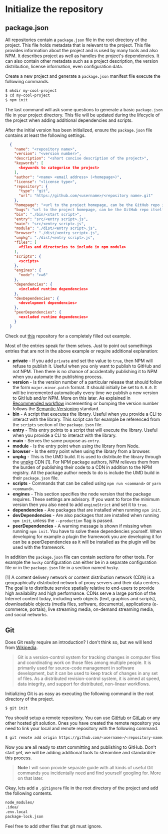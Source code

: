 # Initialize the repository

## package.json

All repositories contain a `package.json` file in the root directory of the project. This file holds metadata that is relevant to the project. This file provides information about the project and is used by many tools and also NPM. It describes project as well as handles the project's dependencies. It can also contain other metadata such as a project description, the version distribution, license information, even configuration data.

Create a new project and generate a `package.json` manifest file execute the following commands.

```bash
$ mkdir my-cool-project
$ cd my-cool-project
$ npm init
```

The last command will ask some questions to generate a basic `package.json` file in your project directory. This file will be updated during the lifecycle of the project when adding additional dependencies and scripts.

After the initial version has been initialized, ensure the `package.json` file contains at least the following settings.

```json
  {
    "name": "<repository name>",
    "version": "<version number>",
    "description": "<short concise description of the project>",
    "keywords": [
      <keywords to categorise the project>
    ],
    "author": "<name> <email address> (<homepage>)",
    "license": "<license type>",
    "repository": {
      "type": "git",
      "url": "https://github.com/<username>/<repository name>.git"
    },
    "homepage": "<url to the project homepage, can be the GitHub repo itself or GitHub pages>",
    "bugs": "url to the project homepage, can be the GitHub repo itself",
    "bin": "./bin/<start script>",
    "entry": "src/<entry script>.js",
    "main": "src/<entry script>.js",
    "module": "./dist/<entry script>.js",
    "browser": "./dist/<entry script>.js",
    "unpkg": "./dist/<entry script>.js",
    "files": [
      <files and directories to include in npm module>
    ],
    "scripts": {
      <scripts>
    },
    "engines": {
      "node": ">=6"
    },
    "dependencies": {
      <included runtime dependencies>
    },
    "devDependencies": {
      <development dependencies>
    },
    "peerDependencies": {
      <excluded runtime dependencies>
    }
  }
```

Check out [this](https://github.com/nidkil/use-pkg-version) repository for a completely filled out example.

Most of the entries speak for them selves. Just to point out somethings entries that are not in the above example or require additional explanation:
- **private** - If you add `private` and set the value to `true`, then NPM will refuse to publish it. Useful when you only want to publish to GitHub and not NPM. Then there is no chance of accidentally publishing it to NPM when you automate the publishing process.
- **version** - Is the version number of a particular release that should follow the form `major.minor.patch` format. It should initially be set to `0.0.0`. It will be incremented automatically every time we publish a new version to GitHub and/or NPM. More on this later. As explained in [Recommended workflow](sections/2-way-of-working/recommended-workflow.md) incrementing or bumping the version number follows the [Semantic Versioning](https://semver.org/) standard.
- **bin** - A script that executes the library. Useful when you provide a CLI to interact with the library. This script can for example be referenced from the `scripts` section of the `package.json` file.
- **entry** - This entry points to a script that will execute the library. Useful when you provide a CLI to interact with the library.
- **main** - Serves the same purpose as `entry`.
- **module** - Is the entry point when using the library from Node.
- **browser** - Is the entry point when using the library from a browser.
- **unpkg** - This is the UMD build. It is used to distribute the library through the [unpkg](http://unpkg.org/) CDN [1]. For NPM package authors, NPM relieves them from the burden of publishing their code to a CDN in addition to the NPM registry. All the package author needs to do is include the UMD build in their `package.json` file.
- **scripts** - Commands that can be called using `npm run <command>` or `yarn <command>`.
- **engines** - This section specifies the node version that the package requires. These settings are advisory. If you want to force the minimum version then you also need to add `engineStrict` and set it to `true`.
- **dependencies** - Are packages that are installed when running `npm init`.
- **devDependencies** - Are also packages that are installed when running `npm init`, unless the `--production` flag is passed.
- **peerDependencies** - A warning message is shown if missing when running `npm init`. You have to solve these dependencies yourself. When developing for example a plugin the framework you are developing it for can be a peerDependencies as it will be installed as the plugin will be used with the framework.

In addition the `package.json` file can contain sections for other tools. For example the `husky` configuration can either be in a separate configuration file or in the `package.json` file in a section named `husky`.

[1] A content delivery network or content distribution network (CDN) is a geographically distributed network of proxy servers and their data centers. The goal is to distribute service spatially relative to end-users to provide high availability and high performance. CDNs serve a large portion of the Internet content today, including web objects (text, graphics and scripts), downloadable objects (media files, software, documents), applications (e-commerce, portals), live streaming media, on-demand streaming media, and social networks.

## Git

Does Git really require an introduction? I don't think so, but we will lend from [Wikipedia](https://en.wikipedia.org/wiki/Git).

> Git is a version-control system for tracking changes in computer files and coordinating work on those files among multiple people. It is primarily used for source-code management in software development, but it can be used to keep track of changes in any set of files. As a distributed revision-control system, it is aimed at speed, data integrity, and support for distributed, non-linear workflows.

Initializing Git is as easy as executing the following command in the root directory of the project.

```bash
$ git init
```

You should setup a remote repository. You can use [GitHub](https://github.com) or [GitLab](https://gitlab.com) or any other hosted git solution. Ones you have created the remote repository you need to link your local and remote repository with the following command.

```bash
$ git remote add origin https://github.com/<username>/<repository-name>.git
```

Now you are all ready to start committing and publishing to GitHub. Don't start yet, we will be adding additional tools to streamline and standardize this process.

> **Note** I will soon provide separate guide with all kinds of useful Git commands you incidentally need and find yourself googling for. More on that later.

Okay, lets add a `.gitignore` file in the root directory of the project and add the following contents.

```bash
node_modules/
.idea/
.env.local
package-lock.json
```

Feel free to add other files that git must ignore.
